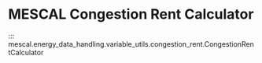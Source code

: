 # MESCAL Congestion Rent Calculator
::: mescal.energy_data_handling.variable_utils.congestion_rent.CongestionRentCalculator